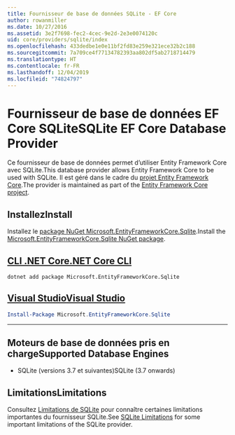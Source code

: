 ```yaml
---
title: Fournisseur de base de données SQLite - EF Core
author: rowanmiller
ms.date: 10/27/2016
ms.assetid: 3e2f7698-fec2-4cec-9e2d-2e3e0074120c
uid: core/providers/sqlite/index
ms.openlocfilehash: 433dedbe1e0e11bf2fd83e259e321ece32b2c188
ms.sourcegitcommit: 7a709ce4f77134782393aa802df5ab2718714479
ms.translationtype: HT
ms.contentlocale: fr-FR
ms.lasthandoff: 12/04/2019
ms.locfileid: "74824797"
---
```

# <a name="sqlite-ef-core-database-provider"></a><span data-ttu-id="ee6f7-102">Fournisseur de base de données EF Core SQLite</span><span class="sxs-lookup"><span data-stu-id="ee6f7-102">SQLite EF Core Database Provider</span></span>

<span data-ttu-id="ee6f7-103">Ce fournisseur de base de données permet d’utiliser Entity Framework Core avec SQLite.</span><span class="sxs-lookup"><span data-stu-id="ee6f7-103">This database provider allows Entity Framework Core to be used with SQLite.</span></span> <span data-ttu-id="ee6f7-104">Il est géré dans le cadre du [projet Entity Framework Core](https://github.com/aspnet/EntityFrameworkCore).</span><span class="sxs-lookup"><span data-stu-id="ee6f7-104">The provider is maintained as part of the [Entity Framework Core project](https://github.com/aspnet/EntityFrameworkCore).</span></span>

## <a name="install"></a><span data-ttu-id="ee6f7-105">Installez</span><span class="sxs-lookup"><span data-stu-id="ee6f7-105">Install</span></span>

<span data-ttu-id="ee6f7-106">Installez le [package NuGet Microsoft.EntityFrameworkCore.Sqlite](https://www.nuget.org/packages/Microsoft.EntityFrameworkCore.Sqlite/).</span><span class="sxs-lookup"><span data-stu-id="ee6f7-106">Install the [Microsoft.EntityFrameworkCore.Sqlite NuGet package](https://www.nuget.org/packages/Microsoft.EntityFrameworkCore.Sqlite/).</span></span>

## <a name="net-core-clitabdotnet-core-cli"></a>[<span data-ttu-id="ee6f7-107">CLI .NET Core</span><span class="sxs-lookup"><span data-stu-id="ee6f7-107">.NET Core CLI</span></span>](#tab/dotnet-core-cli)

```dotnetcli
dotnet add package Microsoft.EntityFrameworkCore.Sqlite
```

## <a name="visual-studiotabvs"></a>[<span data-ttu-id="ee6f7-108">Visual Studio</span><span class="sxs-lookup"><span data-stu-id="ee6f7-108">Visual Studio</span></span>](#tab/vs)

``` powershell
Install-Package Microsoft.EntityFrameworkCore.Sqlite
```

***

## <a name="supported-database-engines"></a><span data-ttu-id="ee6f7-109">Moteurs de base de données pris en charge</span><span class="sxs-lookup"><span data-stu-id="ee6f7-109">Supported Database Engines</span></span>

* <span data-ttu-id="ee6f7-110">SQLite (versions 3.7 et suivantes)</span><span class="sxs-lookup"><span data-stu-id="ee6f7-110">SQLite (3.7 onwards)</span></span>

## <a name="limitations"></a><span data-ttu-id="ee6f7-111">Limitations</span><span class="sxs-lookup"><span data-stu-id="ee6f7-111">Limitations</span></span>

<span data-ttu-id="ee6f7-112">Consultez [Limitations de SQLite](limitations.md) pour connaître certaines limitations importantes du fournisseur SQLite.</span><span class="sxs-lookup"><span data-stu-id="ee6f7-112">See [SQLite Limitations](limitations.md) for some important limitations of the SQLite provider.</span></span>
